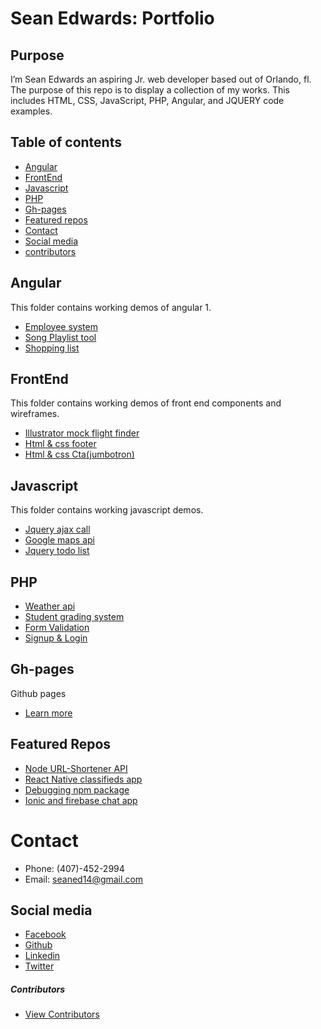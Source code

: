 # Sean Edwards: Portfolio

## Purpose

I’m Sean Edwards an aspiring Jr. web developer based out of Orlando, fl. The purpose of this repo is to display a collection of my works. This includes HTML, CSS, JavaScript, PHP, Angular, and JQUERY code examples.

## Table of contents

* [Angular](#angular)
* [FrontEnd](#frontend)
* [Javascript](#javascript)
* [PHP](#php)
* [Gh-pages](#gh-pages)
* [Featured repos](#featured-repos)
* [Contact](#contact)
* [Social media](#social-media)
* [contributors](#contributors)

## Angular

  This folder contains working demos of angular 1.

* [Employee system](https://github.com/seanedw1/Portfolio/tree/master/Angular/EmployeeDirect)
* [Song Playlist tool](https://github.com/seanedw1/Portfolio/tree/master/Angular/Playlist)
* [Shopping list](https://github.com/seanedw1/Portfolio/tree/master/Angular/groceryList)


## FrontEnd

This folder contains working demos of front end components and wireframes.

* [Illustrator mock flight finder](https://github.com/seanedw1/Portfolio/tree/master/FrontEnd/flightFinder)
* [Html & css footer](https://github.com/seanedw1/Portfolio/tree/master/FrontEnd/footer)
* [Html & css Cta(jumbotron)
](https://github.com/seanedw1/Portfolio/tree/master/FrontEnd/Jumbotron)

## Javascript

This folder contains working javascript demos.

* [Jquery ajax call](https://github.com/seanedw1/Portfolio/tree/master/Javascript/weatherApi)
* [Google maps api](https://github.com/seanedw1/Portfolio/tree/master/Javascript/mapsApi)
* [Jquery todo list](https://github.com/seanedw1/Portfolio/tree/master/Javascript/jqueryTodo)


## PHP
* [Weather api](https://github.com/seanedw1/Portfolio/tree/master/Php/mvcApi)
* [Student grading system](https://github.com/seanedw1/Portfolio/tree/master/Php/studentGrading)
* [Form Validation](https://github.com/seanedw1/Portfolio/tree/master/Php/formValidate)
* [Signup & Login](https://github.com/seanedw1/Portfolio/tree/master/Php/signupLogin)


## Gh-pages

Github pages
* [Learn more](https://pages.github.com/)


## Featured Repos
* [Node URL-Shortener API](https://github.com/seanedw1/URL-Shortener)
* [React Native classifieds app](https://github.com/seanedw1/FsClass)
* [Debugging npm package](https://github.com/seanedw1/remer)
* [Ionic and firebase chat app](https://github.com/seanedw1/smsapp1)

# Contact
* Phone: (407)-452-2994
* Email: seaned14@gmail.com

## Social media

* [Facebook](https://www.facebook.com/Seanedw1/)
* [Github](https://github.com/seanedw1)
* [Linkedin](https://www.linkedin.com/in/sean-edwards-729b2545/)
* [Twitter](https://twitter.com/Seanedw1)



##### Contributors
* [View Contributors](https://github.com/seanedw1/Portfolio/graphs/contributors)
